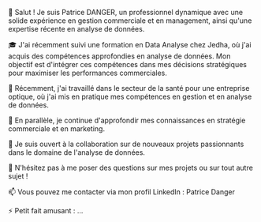 👋 Salut ! Je suis Patrice DANGER, un professionnel dynamique avec une solide expérience en gestion commerciale et en management, ainsi qu'une expertise récente en analyse de données.

🎓 J'ai récemment suivi une formation en Data Analyse chez Jedha, où j'ai acquis des compétences approfondies en analyse de données. Mon objectif est d'intégrer ces compétences dans mes décisions stratégiques pour maximiser les performances commerciales.

💼 Récemment, j'ai travaillé dans le secteur de la santé pour une entreprise optique, où j'ai mis en pratique mes compétences en gestion et en analyse de données.

🌱 En parallèle, je continue d'approfondir mes connaissances en stratégie commerciale et en marketing.

🤝 Je suis ouvert à la collaboration sur de nouveaux projets passionnants dans le domaine de l'analyse de données.

💬 N'hésitez pas à me poser des questions sur mes projets ou sur tout autre sujet !

📫 Vous pouvez me contacter via mon profil LinkedIn : Patrice Danger

⚡ Petit fait amusant : ...
